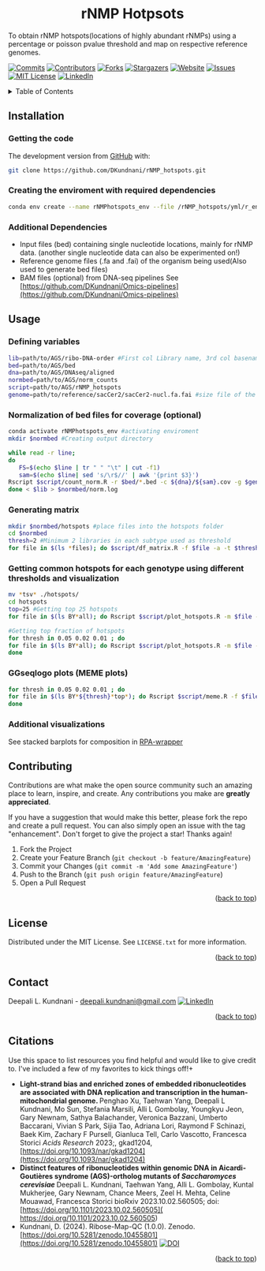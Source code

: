 
<h1 align="center">rNMP Hotpsots</h1>
To obtain rNMP hotspots(locations of highly abundant rNMPs) using a percentage or poisson pvalue threshold and map on respective reference genomes. 

<!-- Improved compatibility of back to top link: See: https://github.com/othneildrew/Best-README-Template/pull/73 -->
<a name="readme-top"></a>
<!--
-->
[![Commits][Commits-shield]][Commits-url]
[![Contributors][contributors-shield]][contributors-url]
[![Forks][forks-shield]][forks-url]
[![Stargazers][stars-shield]][stars-url]
[![Website][website-shield]][website-url]
[![Issues][issues-shield]][issues-url]
[![MIT License][license-shield]][license-url]
[![LinkedIn][linkedin-shield]][linkedin-url]

<!-- TABLE OF CONTENTS -->
<details>
  <summary>Table of Contents</summary>
  <ol>
    <li><a href="##Installation">Installation</a></li>
      <ul>
        <li><a href="###Getting-the-code">Getting the code</a></li>
        <li><a href="###Creating-the-enviroment-with-required-dependencies">Creating the enviroment with required dependencies</a></li>
        <li><a href="###Additional-Dependencies">Additional Dependencies</a></li>
      </ul>
    </li>
    <li><a href="##Usage">Usage</a></li>
      <ul>
        <li><a href="###Defining-variables">Defining variables</a></li>
        <li><a href="###Normalization-of-bed-files-for-coverage-(optional)">Normalization of bed files for coverage (optional)</a></li>
        <li><a href="###Generating-matrix">Generating matrix</a></li>
       <li><a href="###Getting-common-hotspots-for-each-genotype-using-different-thresholds-and-visualization">Getting common hotspots for each genotype using different thresholds and visualization</a></li>
        <li><a href="###GGseqlogo-plots-(MEME plots)">GGseqlogo plots (MEME plots)</a></li>
        <li><a href="###Additional-visualizations">Additional visualizations</a></li>
      </ul>
    <li><a href="##Contributing">Contributing</a></li>
    <li><a href="##License">License</a></li>
    <li><a href="##Contact">Contact</a></li>
    <li><a href="##Citations">Citations</a></li>
  </ol>
</details>

<!-- Installation -->
## Installation
### Getting the code
The development version from [GitHub](https://github.com/) with:
```sh
git clone https://github.com/DKundnani/rNMP_hotspots.git
```
### Creating the enviroment with required dependencies
```sh
conda env create --name rNMPhotspots_env --file /rNMP_hotspots/yml/r_env.yml
```
### Additional Dependencies
* Input files (bed) containing single nucleotide locations, mainly for rNMP data. (another single nucleotide data can also be experimented on!)
* Reference genome files (.fa and .fai) of the organism being used(Also used to generate bed files)
* BAM files (optional) from DNA-seq pipelines See [https://github.com/DKundnani/Omics-pipelines](https://github.com/DKundnani/Omics-pipelines)

<!-- USAGE -->
## Usage
### Defining variables
```bash
lib=path/to/AGS/ribo-DNA-order #First col Library name, 3rd col basename of bam files from DNA-se pipeline, 
bed=path/to/AGS/bed
dna=path/to/AGS/DNAseq/aligned
normbed=path/to/AGS/norm_counts
script=path/to/AGS/rNMP_hotspots
genome=path/to/reference/sacCer2/sacCer2-nucl.fa.fai #size file of the genome
```
### Normalization of bed files for coverage (optional)
```bash
conda activate rNMPhotspots_env #activating enviroment
mkdir $normbed #Creating output directory

while read -r line;
do
   FS=$(echo $line | tr " " "\t" | cut -f1)
   sam=$(echo $line| sed 's/\r$//' | awk '{print $3}') 
Rscript $script/count_norm.R -r $bed/*.bed -c ${dna}/${sam}.cov -g $genome -o $normbed ;
done < $lib > $normbed/norm.log

```
### Generating matrix
```bash
mkdir $normbed/hotspots #place files into the hotspots folder
cd $normbed
thresh=2 #Minimum 2 libraries in each subtype used as threshold
for file in $(ls *files); do $script/df_matrix.R -f $file -a -t $thresh -c 8 -s -o ${file}_${thresh}_common_EF.tsv & done #files contain library information per genotype to be grouped for finding hotspots
```
### Getting common hotspots for each genotype using different thresholds and visualization
```bash
mv *tsv* ./hotspots/
cd hotspots
top=25 #Getting top 25 hotspots
for file in $(ls BY*all); do Rscript $script/plot_hotspots.R -m $file -c -g $genome -r BSgenome.Scerevisiae.UCSC.sacCer2 -t $top -v -o . & done

#Getting top fraction of hotspots
for thresh in 0.05 0.02 0.01 ; do
for file in $(ls BY*all); do Rscript $script/plot_hotspots.R -m $file -c -g $genome -r BSgenome.Scerevisiae.UCSC.sacCer2 -t $thresh -o . & done
done

```
### GGseqlogo plots (MEME plots)
```bash
for thresh in 0.05 0.02 0.01 ; do
for file in $(ls BY*${thresh}*top*); do Rscript $script/meme.R -f $file -c 9 & done #ggseqlogo plots
done
```
### Additional visualizations
See stacked barplots for composition in [RPA-wrapper](https://github.com/DKundnani/RPA-wrapper)


<!-- CONTRIBUTING -->
## Contributing

Contributions are what make the open source community such an amazing place to learn, inspire, and create. Any contributions you make are **greatly appreciated**.

If you have a suggestion that would make this better, please fork the repo and create a pull request. You can also simply open an issue with the tag "enhancement".
Don't forget to give the project a star! Thanks again!

1. Fork the Project
2. Create your Feature Branch (`git checkout -b feature/AmazingFeature`)
3. Commit your Changes (`git commit -m 'Add some AmazingFeature'`)
4. Push to the Branch (`git push origin feature/AmazingFeature`)
5. Open a Pull Request

<p align="right">(<a href="#readme-top">back to top</a>)</p>



<!-- LICENSE -->
## License

Distributed under the MIT License. See `LICENSE.txt` for more information.

<p align="right">(<a href="#readme-top">back to top</a>)</p>



<!-- CONTACT -->
## Contact
Deepali L. Kundnani - [deepali.kundnani@gmail.com](mailto::deepali.kundnani@gmail.com)    [![LinkedIn][linkedin-shield]][linkedin-url] 
<p align="right">(<a href="#readme-top">back to top</a>)</p>

<!-- ACKNOWLEDGMENTS -->
## Citations
Use this space to list resources you find helpful and would like to give credit to. I've included a few of my favorites to kick things off!+
* <b> Light-strand bias and enriched zones of embedded ribonucleotides are associated with DNA replication and transcription in the human-mitochondrial genome. </b>
Penghao Xu, Taehwan Yang, Deepali L Kundnani, Mo Sun, Stefania Marsili, Alli L Gombolay, Youngkyu Jeon, Gary Newnam, Sathya Balachander, Veronica Bazzani, Umberto Baccarani, Vivian S Park, Sijia Tao, Adriana Lori, Raymond F Schinazi, Baek Kim, Zachary F Pursell, Gianluca Tell, Carlo Vascotto, Francesca Storici
<i>  Acids Research </i> 2023;, gkad1204, [https://doi.org/10.1093/nar/gkad1204](https://doi.org/10.1093/nar/gkad1204)
* <b> Distinct features of ribonucleotides within genomic DNA in Aicardi-Goutières syndrome (AGS)-ortholog mutants of <i>Saccharomyces cerevisiae</i> </b>
Deepali L. Kundnani, Taehwan Yang, Alli L. Gombolay, Kuntal Mukherjee, Gary Newnam, Chance Meers, Zeel H. Mehta, Celine Mouawad, Francesca Storici
bioRxiv 2023.10.02.560505; doi:[https://doi.org/10.1101/2023.10.02.560505]( https://doi.org/10.1101/2023.10.02.560505)
* Kundnani, D. (2024). Ribose-Map-QC (1.0.0). Zenodo. [https://doi.org/10.5281/zenodo.10455801](https://doi.org/10.5281/zenodo.10455801) [![DOI](https://zenodo.org/badge/382943161.svg)](https://zenodo.org/doi/10.5281/zenodo.10453008)

<p align="right">(<a href="#readme-top">back to top</a>)</p>



<!-- MARKDOWN LINKS & IMAGES -->
<!-- https://www.markdownguide.org/basic-syntax/#reference-style-links -->
[contributors-shield]: https://img.shields.io/github/contributors/DKundnani/rNMP_hotspots?style=for-the-badge
[contributors-url]: https://github.com/DKundnani/rNMP_hotspots/graphs/contributors
[forks-shield]: https://img.shields.io/github/forks/DKundnani/rNMP_hotspots?style=for-the-badge
[forks-url]: https://github.com/DKundnani/rNMP_hotspots/forks
[stars-shield]: https://img.shields.io/github/stars/DKundnani/rNMP_hotspots?style=for-the-badge
[stars-url]: https://github.com/DKundnani/rNMP_hotspots/stargazers
[issues-shield]: https://img.shields.io/github/issues/DKundnani/rNMP_hotspots?style=for-the-badge
[issues-url]: https://github.com/DKundnani/rNMP_hotspots/issues
[license-shield]: https://img.shields.io/github/license/DKundnani/rNMP_hotspots?style=for-the-badge
[license-url]: https://github.com/DKundnani/rNMP_hotspots/blob/master/LICENSE.txt
[linkedin-shield]: https://img.shields.io/badge/-LinkedIn-black.svg?style=for-the-badge&logo=linkedin&colorB=555
[linkedin-url]: https://linkedin.com/in/deepalik
[product-screenshot]: images/screenshot.png
[commits-url]: https://github.com/DKundnani/rNMP_hotspots/pulse
[commits-shield]: https://img.shields.io/github/commit-activity/t/DKundnani/rNMP_hotspots?style=for-the-badge
[website-shield]: https://img.shields.io/website?url=http%3A%2F%2Fdkundnani.bio%2F&style=for-the-badge
[website-url]:http://dkundnani.bio/ 
